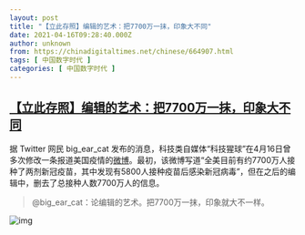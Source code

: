 ```yaml
---
layout: post
title: "【立此存照】编辑的艺术：把7700万一抹，印象大不同"
date: 2021-04-16T09:28:40.000Z
author: unknown
from: https://chinadigitaltimes.net/chinese/664907.html
tags: [ 中国数字时代 ]
categories: [ 中国数字时代 ]
---
```

<!--1618565320000-->
[【立此存照】编辑的艺术：把7700万一抹，印象大不同](https://chinadigitaltimes.net/chinese/664907.html)
------

<div>
<p>据 Twitter 网民 big_ear_cat 发布的消息，科技类自媒体“科技猩球”在4月16日曾多次修改一条报道美国疫情的<a href="https://weibo.com/5864631680/Kb7THw8aA" title="微博">微博</a>。最初，该微博写道“全美目前有约7700万人接种了两剂新冠疫苗，其中发现有5800人接种疫苗后感染新冠病毒”，但在之后的编辑中，删去了总接种人数7700万人的信息。</p><blockquote><p>@big_ear_cat：论编辑的艺术。把7700万一抹，印象就大不一样。</p></blockquote><p><img src="https://chinadigitaltimes.net/chinese/files/2021/04/1M.jpg" alt="img" /></p>
</div>
